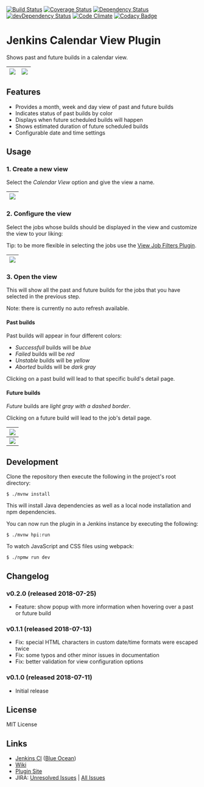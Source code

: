[![Build Status](https://ci.jenkins.io/buildStatus/icon?job=Plugins/calendar-view-plugin/master)](https://ci.jenkins.io/blue/organizations/jenkins/Plugins%2Fcalendar-view-plugin/branches)
[![Coverage Status](https://coveralls.io/repos/github/jenkinsci/calendar-view-plugin/badge.svg?branch=master)](https://coveralls.io/github/jenkinsci/calendar-view-plugin?branch=master)
[![Dependency Status](https://david-dm.org/jenkinsci/calendar-view-plugin.svg)](https://david-dm.org/jenkinsci/calendar-view-plugin)
[![devDependency Status](https://david-dm.org/jenkinsci/calendar-view-plugin/dev-status.svg)](https://david-dm.org/jenkinsci/calendar-view-plugin?type=dev)
[![Code Climate](https://codeclimate.com/github/jenkinsci/calendar-view-plugin/badges/gpa.svg)](https://codeclimate.com/github/jenkinsci/calendar-view-plugin)
[![Codacy Badge](https://api.codacy.com/project/badge/Grade/a04ec3c3de0444699ecb2d123a9b7697)](https://www.codacy.com/app/svenschoenung/calendar-view-plugin)

# Jenkins Calendar View Plugin

Shows past and future builds in a calendar view.

| ![](https://raw.githubusercontent.com/jenkinsci/calendar-view-plugin/master/docs/images/month-view.png) | ![](https://raw.githubusercontent.com/jenkinsci/calendar-view-plugin/master/docs/images/week-view.png) |
|---------------------------------------------------------------------------------------------------------|--------------------------------------------------------------------------------------------------------|

## Features

* Provides a month, week and day view of past and future builds
* Indicates status of past builds by color
* Displays when future scheduled builds will happen
* Shows estimated duration of future scheduled builds
* Configurable date and time settings

## Usage

### 1. Create a new view

Select the *Calendar View* option and give the view a name.

| ![](https://raw.githubusercontent.com/jenkinsci/calendar-view-plugin/master/docs/images/create-view.png) |
|----------------------------------------------------------------------------------------------------------|


### 2. Configure the view

Select the jobs whose builds should be displayed in the view and customize the view to your liking:

Tip: to be more flexible in selecting the jobs use the 
[View Job Filters Plugin](https://github.com/jenkinsci/view-job-filters-plugin).

| ![](https://raw.githubusercontent.com/jenkinsci/calendar-view-plugin/master/docs/images/config-view.png) |
|----------------------------------------------------------------------------------------------------------|


### 3. Open the view

This will show all the past and future builds for the jobs that you have selected in the previous step.

Note: there is currently no auto refresh available.

#### Past builds

Past builds will appear in four different colors:
* *Successfull* builds will be *blue*
* *Failed* builds will be *red*
* *Unstable* builds will be *yellow*
* *Aborted* builds will be *dark gray*

Clicking on a past build will lead to that specific build's detail page.

#### Future builds

*Future* builds are *light gray with a dashed border*.

Clicking on a future build will lead to the job's detail page.

| ![](https://raw.githubusercontent.com/jenkinsci/calendar-view-plugin/master/docs/images/month-view.png) |
|---------------------------------------------------------------------------------------------------------|
| ![](https://raw.githubusercontent.com/jenkinsci/calendar-view-plugin/master/docs/images/week-view.png)  |

## Development

Clone the repository then execute the following in the project's root directory:

```
$ ./mvnw install
```

This will install Java dependencies as well as a local node installation and npm dependencies.

You can now run the plugin in a Jenkins instance by executing the following:

```
$ ./mvnw hpi:run
```

To watch JavaScript and CSS files using webpack:

```
$ ./npmw run dev
```

## Changelog

### v0.2.0 (released 2018-07-25)
* Feature: show popup with more information when hovering over a past or future build

### v0.1.1 (released 2018-07-13)
* Fix: special HTML characters in custom date/time formats were escaped twice
* Fix: some typos and other minor issues in documentation
* Fix: better validation for view configuration options

### v0.1.0 (released 2018-07-11)
* Initial release

## License

MIT License

## Links

* [Jenkins CI](https://ci.jenkins.io/job/Plugins/job/calendar-view-plugin/) ([Blue Ocean](https://ci.jenkins.io/blue/organizations/jenkins/Plugins%2Fcalendar-view-plugin/branches))
* [Wiki](https://wiki.jenkins.io/display/JENKINS/Calendar+View+Plugin)
* [Plugin Site](https://plugins.jenkins.io/calendar-view)
* JIRA: [Unresolved Issues](https://issues.jenkins-ci.org/issues/?filter=18648) | [All Issues](https://issues.jenkins-ci.org/issues/?filter=18647)
